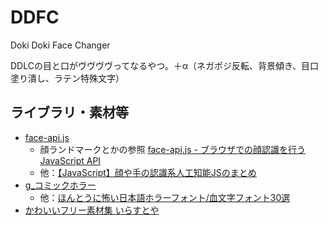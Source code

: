 # DDFC

Doki Doki Face Changer

DDLCの目と口がヴヴヴヴってなるやつ。＋α（ネガポジ反転、背景傾き、目口塗り潰し、ラテン特殊文字）

## ライブラリ・素材等
- [face-api.js](https://github.com/justadudewhohacks/face-api.js)
  - 顔ランドマークとかの参照 [face-api.js - ブラウザでの顔認識を行うJavaScript API](https://note.com/npaka/n/nc9c244b11089)
  - 他：[【JavaScript】顔や手の認識系人工知能JSのまとめ](https://www.kyoukasho.net/entry/js-facial-recognition)
- [g_コミックホラー](https://material.animehack.jp/font_gcomichorror.html)
  - 他：[ほんとうに怖い日本語ホラーフォント/血文字フォント30選](https://goworkship.com/magazine/blood-japanese-font/)
- [かわいいフリー素材集 いらすとや](https://www.irasutoya.com/)

